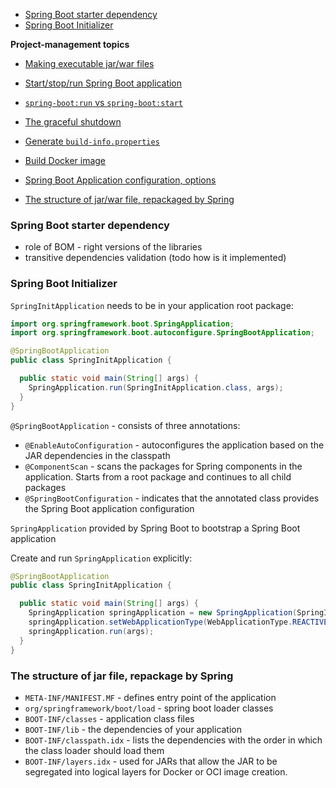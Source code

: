 
- [Spring Boot starter dependency](#spring-boot-starter-dependency)
- [Spring Boot Initializer](#spring-boot-initializer)

**Project-management topics**

- [Making executable jar/war files](docs/application.management.md#making-executable-jarwar-files)
- [Start/stop/run Spring Boot application](docs/application.management.md#startstoprun-spring-boot-application)
- [`spring-boot:run` vs `spring-boot:start`](docs/application.management.md#spring-bootrun-vs-spring-bootstart)
- [The graceful shutdown](docs/application.management.md#the-graceful-shutdown)
- [Generate `build-info.properties`](docs/application.management.md#generate-build-infoproperties)
- [Build Docker image](docs/application.management.md#build-docker-image)

- [Spring Boot Application configuration, options](docs/spring.boot.app.configuration.md)
- [The structure of jar/war file, repackaged by Spring](#the-structure-of-jar-file-repackage-by-spring)

### Spring Boot starter dependency

* role of BOM - right versions of the libraries
* transitive dependencies validation (todo how is it implemented)

### Spring Boot Initializer

`SpringInitApplication` needs to be in your application root package:

```java
import org.springframework.boot.SpringApplication;
import org.springframework.boot.autoconfigure.SpringBootApplication;

@SpringBootApplication
public class SpringInitApplication {

  public static void main(String[] args) {
    SpringApplication.run(SpringInitApplication.class, args);
  }
}
```

`@SpringBootApplication` - consists of three annotations:

* `@EnableAutoConfiguration` - autoconfigures the application based on the JAR dependencies in the classpath
* `@ComponentScan` - scans the packages for Spring components in the application.
  Starts from a root package and continues to all child packages
* `@SpringBootConfiguration` - indicates that the annotated class provides the Spring Boot application configuration

`SpringApplication` provided by Spring Boot to bootstrap a Spring Boot application

Create and run `SpringApplication` explicitly:
```java
@SpringBootApplication
public class SpringInitApplication {

  public static void main(String[] args) {
    SpringApplication springApplication = new SpringApplication(SpringInitApplication.class);
    springApplication.setWebApplicationType(WebApplicationType.REACTIVE);
    springApplication.run(args);
  }
}
```
### The structure of jar file, repackage by Spring 

* `META-INF/MANIFEST.MF` - defines entry point of the application
* `org/springframework/boot/load` - spring boot loader classes
* `BOOT-INF/classes` - application class files
* `BOOT-INF/lib` - the dependencies of your application
* `BOOT-INF/classpath.idx` - lists the dependencies with the order in which the class loader should load them
* `BOOT-INF/layers.idx` - used for JARs that allow the JAR to be segregated into logical layers 
for Docker or OCI image creation.

